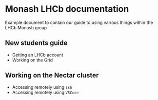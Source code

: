 # Monash LHCb documentation
Example document to contain our guide to using various things within the LHCb Monash group  

## New students guide 
- Getting an LHCb account 
- Working on the Grid 

## Working on the Nectar cluster  
- Accessing remotely using `ssh` 
- Accessing remotely using `VSCode` 
